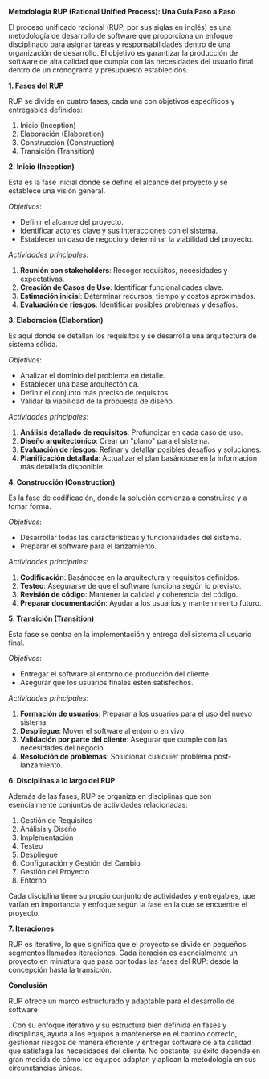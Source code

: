 **Metodología RUP (Rational Unified Process): Una Guía Paso a Paso**

El proceso unificado racional (RUP, por sus siglas en inglés) es una metodología de desarrollo de software que proporciona un enfoque disciplinado para asignar tareas y responsabilidades dentro de una organización de desarrollo. El objetivo es garantizar la producción de software de alta calidad que cumpla con las necesidades del usuario final dentro de un cronograma y presupuesto establecidos.

**1. Fases del RUP**

RUP se divide en cuatro fases, cada una con objetivos específicos y entregables definidos:

1. Inicio (Inception)
2. Elaboración (Elaboration)
3. Construcción (Construction)
4. Transición (Transition)

**2. Inicio (Inception)**

Esta es la fase inicial donde se define el alcance del proyecto y se establece una visión general.

*Objetivos*:
- Definir el alcance del proyecto.
- Identificar actores clave y sus interacciones con el sistema.
- Establecer un caso de negocio y determinar la viabilidad del proyecto.

*Actividades principales*:
1. **Reunión con stakeholders**: Recoger requisitos, necesidades y expectativas.
2. **Creación de Casos de Uso**: Identificar funcionalidades clave.
3. **Estimación inicial**: Determinar recursos, tiempo y costos aproximados.
4. **Evaluación de riesgos**: Identificar posibles problemas y desafíos.

**3. Elaboración (Elaboration)**

Es aquí donde se detallan los requisitos y se desarrolla una arquitectura de sistema sólida.

*Objetivos*:
- Analizar el dominio del problema en detalle.
- Establecer una base arquitectónica.
- Definir el conjunto más preciso de requisitos.
- Validar la viabilidad de la propuesta de diseño.

*Actividades principales*:
1. **Análisis detallado de requisitos**: Profundizar en cada caso de uso.
2. **Diseño arquitectónico**: Crear un "plano" para el sistema.
3. **Evaluación de riesgos**: Refinar y detallar posibles desafíos y soluciones.
4. **Planificación detallada**: Actualizar el plan basándose en la información más detallada disponible.

**4. Construcción (Construction)**

Es la fase de codificación, donde la solución comienza a construirse y a tomar forma.

*Objetivos*:
- Desarrollar todas las características y funcionalidades del sistema.
- Preparar el software para el lanzamiento.

*Actividades principales*:
1. **Codificación**: Basándose en la arquitectura y requisitos definidos.
2. **Testeo**: Asegurarse de que el software funciona según lo previsto.
3. **Revisión de código**: Mantener la calidad y coherencia del código.
4. **Preparar documentación**: Ayudar a los usuarios y mantenimiento futuro.

**5. Transición (Transition)**

Esta fase se centra en la implementación y entrega del sistema al usuario final.

*Objetivos*:
- Entregar el software al entorno de producción del cliente.
- Asegurar que los usuarios finales estén satisfechos.

*Actividades principales*:
1. **Formación de usuarios**: Preparar a los usuarios para el uso del nuevo sistema.
2. **Despliegue**: Mover el software al entorno en vivo.
3. **Validación por parte del cliente**: Asegurar que cumple con las necesidades del negocio.
4. **Resolución de problemas**: Solucionar cualquier problema post-lanzamiento.

**6. Disciplinas a lo largo del RUP**

Además de las fases, RUP se organiza en disciplinas que son esencialmente conjuntos de actividades relacionadas:
1. Gestión de Requisitos
2. Análisis y Diseño
3. Implementación
4. Testeo
5. Despliegue
6. Configuración y Gestión del Cambio
7. Gestión del Proyecto
8. Entorno

Cada disciplina tiene su propio conjunto de actividades y entregables, que varían en importancia y enfoque según la fase en la que se encuentre el proyecto.

**7. Iteraciones**

RUP es iterativo, lo que significa que el proyecto se divide en pequeños segmentos llamados iteraciones. Cada iteración es esencialmente un proyecto en miniatura que pasa por todas las fases del RUP: desde la concepción hasta la transición.

**Conclusión**

RUP ofrece un marco estructurado y adaptable para el desarrollo de software

. Con su enfoque iterativo y su estructura bien definida en fases y disciplinas, ayuda a los equipos a mantenerse en el camino correcto, gestionar riesgos de manera eficiente y entregar software de alta calidad que satisfaga las necesidades del cliente. No obstante, su éxito depende en gran medida de cómo los equipos adaptan y aplican la metodología en sus circunstancias únicas.
